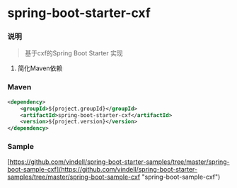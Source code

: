 # spring-boot-starter-cxf


### 说明

 > 基于cxf的Spring Boot Starter 实现

1. 简化Maven依赖

### Maven

``` xml
<dependency>
	<groupId>${project.groupId}</groupId>
	<artifactId>spring-boot-starter-cxf</artifactId>
	<version>${project.version}</version>
</dependency>
```

### Sample

[https://github.com/vindell/spring-boot-starter-samples/tree/master/spring-boot-sample-cxf](https://github.com/vindell/spring-boot-starter-samples/tree/master/spring-boot-sample-cxf "spring-boot-sample-cxf")


